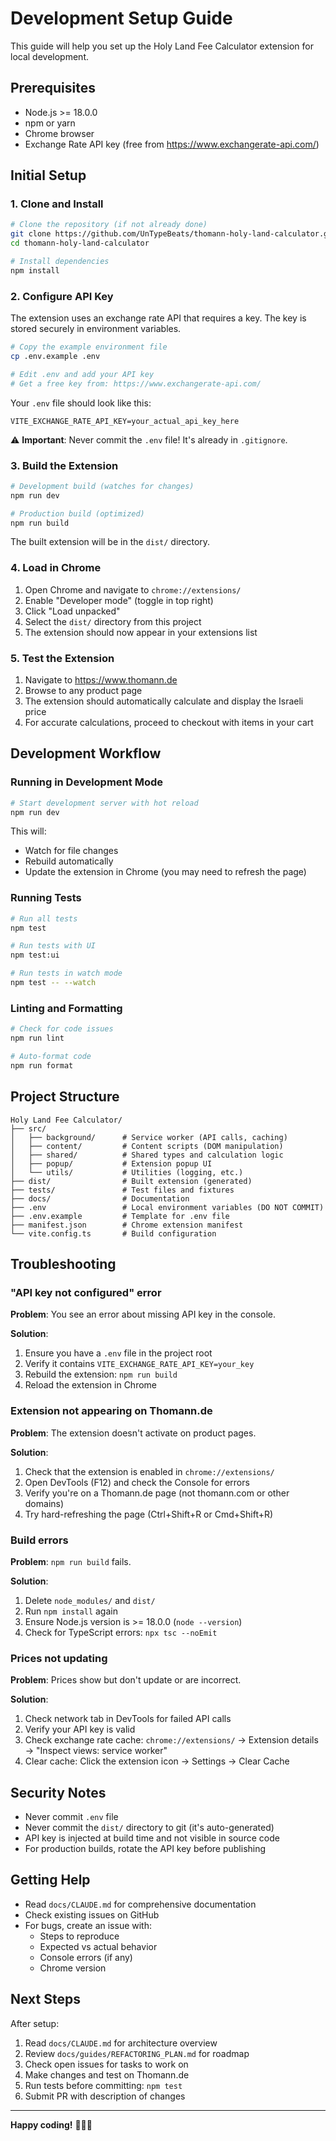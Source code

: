 # Development Setup Guide

This guide will help you set up the Holy Land Fee Calculator extension for local development.

## Prerequisites

- Node.js >= 18.0.0
- npm or yarn
- Chrome browser
- Exchange Rate API key (free from https://www.exchangerate-api.com/)

## Initial Setup

### 1. Clone and Install

```bash
# Clone the repository (if not already done)
git clone https://github.com/UnTypeBeats/thomann-holy-land-calculator.git
cd thomann-holy-land-calculator

# Install dependencies
npm install
```

### 2. Configure API Key

The extension uses an exchange rate API that requires a key. The key is stored securely in environment variables.

```bash
# Copy the example environment file
cp .env.example .env

# Edit .env and add your API key
# Get a free key from: https://www.exchangerate-api.com/
```

Your `.env` file should look like this:

```
VITE_EXCHANGE_RATE_API_KEY=your_actual_api_key_here
```

⚠️ **Important**: Never commit the `.env` file! It's already in `.gitignore`.

### 3. Build the Extension

```bash
# Development build (watches for changes)
npm run dev

# Production build (optimized)
npm run build
```

The built extension will be in the `dist/` directory.

### 4. Load in Chrome

1. Open Chrome and navigate to `chrome://extensions/`
2. Enable "Developer mode" (toggle in top right)
3. Click "Load unpacked"
4. Select the `dist/` directory from this project
5. The extension should now appear in your extensions list

### 5. Test the Extension

1. Navigate to https://www.thomann.de
2. Browse to any product page
3. The extension should automatically calculate and display the Israeli price
4. For accurate calculations, proceed to checkout with items in your cart

## Development Workflow

### Running in Development Mode

```bash
# Start development server with hot reload
npm run dev
```

This will:
- Watch for file changes
- Rebuild automatically
- Update the extension in Chrome (you may need to refresh the page)

### Running Tests

```bash
# Run all tests
npm test

# Run tests with UI
npm test:ui

# Run tests in watch mode
npm test -- --watch
```

### Linting and Formatting

```bash
# Check for code issues
npm run lint

# Auto-format code
npm run format
```

## Project Structure

```
Holy Land Fee Calculator/
├── src/
│   ├── background/      # Service worker (API calls, caching)
│   ├── content/         # Content scripts (DOM manipulation)
│   ├── shared/          # Shared types and calculation logic
│   ├── popup/           # Extension popup UI
│   └── utils/           # Utilities (logging, etc.)
├── dist/                # Built extension (generated)
├── tests/               # Test files and fixtures
├── docs/                # Documentation
├── .env                 # Local environment variables (DO NOT COMMIT)
├── .env.example         # Template for .env file
├── manifest.json        # Chrome extension manifest
└── vite.config.ts       # Build configuration
```

## Troubleshooting

### "API key not configured" error

**Problem**: You see an error about missing API key in the console.

**Solution**:
1. Ensure you have a `.env` file in the project root
2. Verify it contains `VITE_EXCHANGE_RATE_API_KEY=your_key`
3. Rebuild the extension: `npm run build`
4. Reload the extension in Chrome

### Extension not appearing on Thomann.de

**Problem**: The extension doesn't activate on product pages.

**Solution**:
1. Check that the extension is enabled in `chrome://extensions/`
2. Open DevTools (F12) and check the Console for errors
3. Verify you're on a Thomann.de page (not thomann.com or other domains)
4. Try hard-refreshing the page (Ctrl+Shift+R or Cmd+Shift+R)

### Build errors

**Problem**: `npm run build` fails.

**Solution**:
1. Delete `node_modules/` and `dist/`
2. Run `npm install` again
3. Ensure Node.js version is >= 18.0.0 (`node --version`)
4. Check for TypeScript errors: `npx tsc --noEmit`

### Prices not updating

**Problem**: Prices show but don't update or are incorrect.

**Solution**:
1. Check network tab in DevTools for failed API calls
2. Verify your API key is valid
3. Check exchange rate cache: `chrome://extensions/` → Extension details → "Inspect views: service worker"
4. Clear cache: Click the extension icon → Settings → Clear Cache

## Security Notes

- Never commit `.env` file
- Never commit the `dist/` directory to git (it's auto-generated)
- API key is injected at build time and not visible in source code
- For production builds, rotate the API key before publishing

## Getting Help

- Read `docs/CLAUDE.md` for comprehensive documentation
- Check existing issues on GitHub
- For bugs, create an issue with:
  - Steps to reproduce
  - Expected vs actual behavior
  - Console errors (if any)
  - Chrome version

## Next Steps

After setup:
1. Read `docs/CLAUDE.md` for architecture overview
2. Review `docs/guides/REFACTORING_PLAN.md` for roadmap
3. Check open issues for tasks to work on
4. Make changes and test on Thomann.de
5. Run tests before committing: `npm test`
6. Submit PR with description of changes

---

**Happy coding!** 🎸🎹🥁
